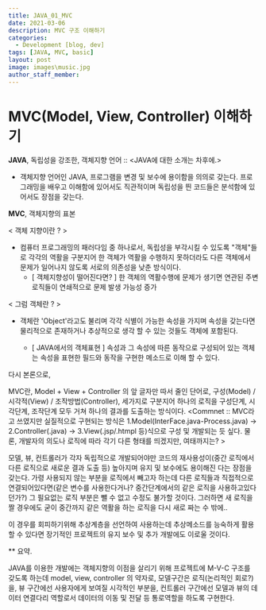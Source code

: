 ```yaml
---
title: JAVA_01_MVC
date: 2021-03-06
description: MVC 구조 이해하기
categories:
  - Development [blog, dev]
tags: [JAVA, MVC, basic]
layout: post
image: images\music.jpg
author_staff_member: 
---
```


# MVC(Model, View, Controller) 이해하기

**JAVA**, 독립성을 강조한, 객체지향 언어 :: <JAVA에 대한 소개는 차후에.>

 - 객체지향 언어인 JAVA, 프로그램을 변경 및 보수에 용이함을 의의로 갖는다. 
    프로그래밍을 배우고 이해함에 있어서도 직관적이며 독립성을 띈 코드들은 분석함에 있어서도 장점을 갖는다.

**MVC**, 객체지향의 표본 

< 객체 지향이란 ? >

 - 컴퓨터 프로그래밍의 패러다임 중 하나로서,
   독립성을 부각시킬 수 있도록 "객체"들로 각각의 역활을 구분지어 한 객체가 역활을 수행하지 못하더라도
   다른 객체에서 문제가 일어나지 않도록 서로의 의존성을 낮춘 방식이다.
    +  [ 객체지향성이 떨어진다면? ]
       한 객체의 역활수행에 문제가 생기면 연관된 주변 로직들이 연쇄적으로 문제 발생 가능성 증가 

< 그럼 객체란 ? >

 - 객체란 'Object'라고도 불리며 각각 식별이 가능한 속성을 가지며 속성을 갖는다면
   물리적으로 존재하거나 추상적으로 생각 할 수 있는 것들도 객체에 포함된다.
   
   + [ JAVA에서의 객체표현 ]
     속성과 그 속성에 따른 동작으로 구성되어 있는 객체는 속성을 표현한 필드와 동작을 구현한 메소드로 이해 할 수 있다.
      
다시 본론으로,

MVC란, Model + View + Controller 의 앞 글자만 따서 줄인 단어로,
구성(Model) / 시각적(View) / 조작방법(Controller), 세가지로 구분지어
하나의 로직을 구성단계, 시각단계, 조작단계 모두 거쳐 하나의 결과를 도출하는 방식이다. 
   <Commnet :: MVC라고 쓰였지만 실질적으로 구현되는 방식은 
               1.Model(InterFace.java-Process.java) -> 2.Controller(.java) -> 3.View(.jsp/.htmpl 등)식으로 
               구성 및 개발되는 듯 싶다. 물론, 개발자의 의도나 로직에 따라 각기 다른 형태를 띄겠지만, 여태까지는? >

모델, 뷰, 컨트롤러가 각자 독립적으로 개발되어야만 코드의 재사용성이(중간 로직에서 다른 로직으로 새로운 결과 도출 등) 높아지며 
유지 및 보수에도 용이해진 다는 장점을 갖는다. 
가령 사용되지 않는 부분을 로직에서 빼고자 하는데 다른 로직들과 직접적으로 연결되어있다면(같은 변수를 사용한다거나? 중간단계에서의
같은 로직을 사용하고있다던가?) 그 필요없는 로직 부분은 뺄 수 없고 수정도 불가할 것이다. 그러하면 새 로직을 짤 경우에도 굳이 중간까지 같은 역활을 하는 로직을 다시 새로 짜는 수 밖에.. 

이 경우를 회피하기위해 추상계층을 선언하여 사용하는데 추상메소드를 능숙하게 활용할 수 있다면 
장기적인 프로젝트의 유지 보수 및 추가 개발에도 이로울 것이다.


** 요약.

JAVA를 이용한 개발에는 객체지향의 이점을 살리기 위해 프로젝트에
M-V-C 구조를 갖도록 하는데 model, view, controller 의 약자로,
모델구간은 로직(논리적인 회로?)을, 
뷰 구간에선 사용자에게 보여질 시각적인 부분을, 
컨트롤러 구간에선 모델과 뷰의 데이터 연결다리 역할로서 데이터의 이동 및 전달 등 통로역할을 하도록 구현한다.